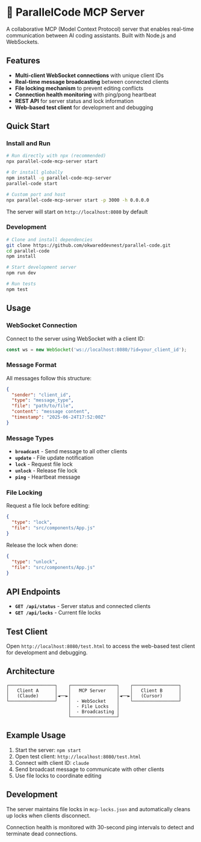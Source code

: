 # 🧠 ParallelCode MCP Server

A collaborative MCP (Model Context Protocol) server that enables real-time communication between AI coding assistants. Built with Node.js and WebSockets.

## Features

- **Multi-client WebSocket connections** with unique client IDs
- **Real-time message broadcasting** between connected clients
- **File locking mechanism** to prevent editing conflicts
- **Connection health monitoring** with ping/pong heartbeat
- **REST API** for server status and lock information
- **Web-based test client** for development and debugging

## Quick Start

### Install and Run

```bash
# Run directly with npx (recommended)
npx parallel-code-mcp-server start

# Or install globally
npm install -g parallel-code-mcp-server
parallel-code start

# Custom port and host
npx parallel-code-mcp-server start -p 3000 -h 0.0.0.0
```

The server will start on `http://localhost:8080` by default

### Development

```bash
# Clone and install dependencies
git clone https://github.com/okwareddevnest/parallel-code.git
cd parallel-code
npm install

# Start development server
npm run dev

# Run tests
npm test
```

## Usage

### WebSocket Connection

Connect to the server using WebSocket with a client ID:

```javascript
const ws = new WebSocket('ws://localhost:8080/?id=your_client_id');
```

### Message Format

All messages follow this structure:

```json
{
  "sender": "client_id",
  "type": "message_type",
  "file": "path/to/file",
  "content": "message content",
  "timestamp": "2025-06-24T17:52:00Z"
}
```

### Message Types

- **`broadcast`** - Send message to all other clients
- **`update`** - File update notification
- **`lock`** - Request file lock
- **`unlock`** - Release file lock
- **`ping`** - Heartbeat message

### File Locking

Request a file lock before editing:

```json
{
  "type": "lock",
  "file": "src/components/App.js"
}
```

Release the lock when done:

```json
{
  "type": "unlock",
  "file": "src/components/App.js"
}
```

## API Endpoints

- **`GET /api/status`** - Server status and connected clients
- **`GET /api/locks`** - Current file locks

## Test Client

Open `http://localhost:8080/test.html` to access the web-based test client for development and debugging.

## Architecture

```
┌─────────────────┐    ┌─────────────────┐    ┌─────────────────┐
│   Client A      │    │   MCP Server    │    │   Client B      │
│   (Claude)      │◄──►│                 │◄──►│   (Cursor)      │
└─────────────────┘    │  - WebSocket    │    └─────────────────┘
                       │  - File Locks   │
                       │  - Broadcasting │
                       └─────────────────┘
```

## Example Usage

1. Start the server: `npm start`
2. Open test client: `http://localhost:8080/test.html`
3. Connect with client ID: `claude`
4. Send broadcast message to communicate with other clients
5. Use file locks to coordinate editing

## Development

The server maintains file locks in `mcp-locks.json` and automatically cleans up locks when clients disconnect.

Connection health is monitored with 30-second ping intervals to detect and terminate dead connections.